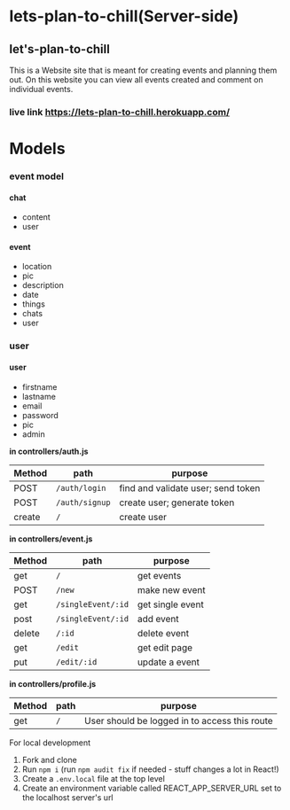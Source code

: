 # lets-plan-to-chill(Server-side)

## let's-plan-to-chill
This is a Website site that is meant for creating events and planning them out. On this website you can view all events created and comment on individual events.

### live link https://lets-plan-to-chill.herokuapp.com/



# Models

### event model
#### chat
- content
- user

#### event
- location 
- pic
- description
- date
- things
- chats
- user



### user
#### user
- firstname
- lastname
- email
- password
- pic
- admin


**in controllers/auth.js**

| Method | path | purpose |
| ----| ------------------------- | --------------- |
| POST  | `/auth/login` | find and validate user; send token |
| POST  | `/auth/signup` | create user; generate token |
| create  | `/` | create user |


**in controllers/event.js**

| Method | path | purpose |
| ----| ------------------------- | --------------- |
| get | `/` | get events |
| POST  | `/new` | make new event |
| get  | `/singleEvent/:id` | get single event |
| post  | `/singleEvent/:id` | add event |
| delete  | `/:id` | delete event |
| get  | `/edit` | get edit page |
| put  | `/edit/:id` | update a event |

**in controllers/profile.js**

| Method | path | purpose |
| ----| ------------------------- | --------------- |
| get  | `/` | User should be logged in to access this route |



For local development

1. Fork and clone
2. Run `npm i` (run `npm audit fix` if needed - stuff changes a lot in React!)
3. Create a `.env.local` file at the top level 
4. Create an environment variable called REACT_APP_SERVER_URL set to the localhost server's url
